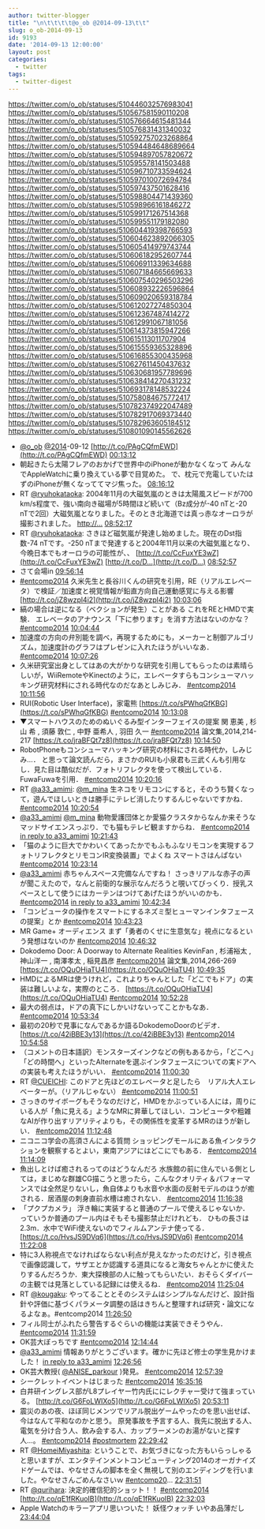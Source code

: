 ```yaml
---
author: twitter-blogger
title: "\n\t\t\t\t@o_ob @2014-09-13\t\t"
slug: o_ob-2014-09-13
id: 9193
date: '2014-09-13 12:00:00'
layout: post
categories:
  - twitter
tags:
  - twitter-digest
---
```


https://twitter.com/o_ob/statuses/510446032576983041 https://twitter.com/o_ob/statuses/510567581590110208 https://twitter.com/o_ob/statuses/510576664615481344 https://twitter.com/o_ob/statuses/510576831431340032 https://twitter.com/o_ob/statuses/510592757023268864 https://twitter.com/o_ob/statuses/510594484648689664 https://twitter.com/o_ob/statuses/510594897057820672 https://twitter.com/o_ob/statuses/510595578141503488 https://twitter.com/o_ob/statuses/510596710733594624 https://twitter.com/o_ob/statuses/510597010072694784 https://twitter.com/o_ob/statuses/510597437501628416 https://twitter.com/o_ob/statuses/510598804471439360 https://twitter.com/o_ob/statuses/510598966161846272 https://twitter.com/o_ob/statuses/510599171267514368 https://twitter.com/o_ob/statuses/510599551179182080 https://twitter.com/o_ob/statuses/510604419398766593 https://twitter.com/o_ob/statuses/510604623892066305 https://twitter.com/o_ob/statuses/510605414979743744 https://twitter.com/o_ob/statuses/510606182952607744 https://twitter.com/o_ob/statuses/510606911339634688 https://twitter.com/o_ob/statuses/510607184665669633 https://twitter.com/o_ob/statuses/510607540296503296 https://twitter.com/o_ob/statuses/510608932226596864 https://twitter.com/o_ob/statuses/510609020659318784 https://twitter.com/o_ob/statuses/510612027274850304 https://twitter.com/o_ob/statuses/510612367487414272 https://twitter.com/o_ob/statuses/510612991067181056 https://twitter.com/o_ob/statuses/510614373815947266 https://twitter.com/o_ob/statuses/510615113011707904 https://twitter.com/o_ob/statuses/510615559365328896 https://twitter.com/o_ob/statuses/510616855300435968 https://twitter.com/o_ob/statuses/510627611450437632 https://twitter.com/o_ob/statuses/510630681957789696 https://twitter.com/o_ob/statuses/510638414270431232 https://twitter.com/o_ob/statuses/510693178148532224 https://twitter.com/o_ob/statuses/510758084675772417 https://twitter.com/o_ob/statuses/510782374922047489 https://twitter.com/o_ob/statuses/510782917069373440 https://twitter.com/o_ob/statuses/510782963605184512 https://twitter.com/o_ob/statuses/510801090145562626  

*   [@o_ob](https://twitter.com/o_ob) [@2014](https://twitter.com/2014)-09-12 [http://t.co/PAgCQfmEWD](http://t.co/PAgCQfmEWD) [00:13:12](https://twitter.com/o_ob/statuses/510446032576983041)
*   朝起きたら太陽フレアのおかげで世界中のiPhoneが動かなくなって みんなでAppleWatchに乗り換えている夢で目覚めた。 で、枕元で充電していたはずのiPhoneが無くなっててマジ焦った。 [08:16:12](https://twitter.com/o_ob/statuses/510567581590110208)
*   RT [@ryuhokataoka](https://twitter.com/ryuhokataoka): 2004年11月の大磁気嵐のときは太陽風スピードが700 km/s程度で、強い南向き磁場が5時間ほど続いて（Bz成分が-40 nTと-20 nTで2回）大磁気嵐となりました。そのとき北海道では真っ赤なオーロラが撮影されました。 [http://…](http://…) [08:52:17](https://twitter.com/o_ob/statuses/510576664615481344)
*   RT [@ryuhokataoka](https://twitter.com/ryuhokataoka): さきほど磁気嵐が発達し始めました。現在のDst指数-74 nTです。-250 nTまで発達すると2004年11月以来の大磁気嵐となり、今晩日本でもオーロラの可能性が、、 [http://t.co/CcFuxYE3wZ](http://t.co/CcFuxYE3wZ) [http://t.co/D…](http://t.co/D…) [08:52:57](https://twitter.com/o_ob/statuses/510576831431340032)
*   さて会場in [09:56:14](https://twitter.com/o_ob/statuses/510592757023268864)
*   [#entcomp2014](https://twitter.com/search?q=%23entcomp2014&src=hash) 久米先生と長谷川くんの研究を引用，RE（リアルエレベータ）で検証／加速度と視覚情報が鉛直方向自己運動感覚に与える影響 [http://t.co/jZ8wzpl4i2](http://t.co/jZ8wzpl4i2) [10:03:06](https://twitter.com/o_ob/statuses/510594484648689664)
*   縞の場合は逆になる（ベクションが発生）ことがある これをREとHMDで実験． エレベータのアナウンス「下に参ります」を消す方法はないのかな？ [#entcomp2014](https://twitter.com/search?q=%23entcomp2014&src=hash) [10:04:44](https://twitter.com/o_ob/statuses/510594897057820672)
*   加速度の方向の弁別能を調べ，再現するためにも，メーカーと制御アルゴリズム，加速度計のグラフはプレゼンに入れたほうがいいなあ． [#entcomp2014](https://twitter.com/search?q=%23entcomp2014&src=hash) [10:07:26](https://twitter.com/o_ob/statuses/510595578141503488)
*   久米研究室出身としてはあの大がかりな研究を引用してもらったのは素晴らしいが，WiiRemoteやKinectのように，エレベータすらもコンシューマハッキング研究材料にされる時代なのだなあとしみじみ． [#entcomp2014](https://twitter.com/search?q=%23entcomp2014&src=hash) [10:11:56](https://twitter.com/o_ob/statuses/510596710733594624)
*   RUI(Robotic User Interface)，家電熊 [https://t.co/sPWhqGfKBG](https://t.co/sPWhqGfKBG) [#entcomp2014](https://twitter.com/search?q=%23entcomp2014&src=hash) [10:13:08](https://twitter.com/o_ob/statuses/510597010072694784)
*   ▼スマートハウスのためのぬいぐるみ型インターフェイスの提案 関 恵美 , 杉山 希 , 須藤 敦仁 , 中野 亜希人 , 羽田 久一 [#entcomp2014](https://twitter.com/search?q=%23entcomp2014&src=hash) 論文集,2014,214-217 [https://t.co/jraBFQt7z8](https://t.co/jraBFQt7z8) [10:14:50](https://twitter.com/o_ob/statuses/510597437501628416)
*   RobotPhoneもコンシューマハッキング研究の材料にされる時代か，しみじみ…． と思って論文読んだら，まさかのRUIも小泉君も三武くんも引用なし．見た目は酷似だが．フォトリフレクタを使って検出している．FuwaFuwaを引用． [#entcomp2014](https://twitter.com/search?q=%23entcomp2014&src=hash) [10:20:16](https://twitter.com/o_ob/statuses/510598804471439360)
*   RT [@a33_amimi](https://twitter.com/a33_amimi): [@m_mina](https://twitter.com/m_mina) 生ネコをリモコンにすると，そのうち賢くなって，遊んでほしいときは勝手にテレビ消したりするんじゃないですかね． [#entcomp2014](https://twitter.com/search?q=%23entcomp2014&src=hash) [10:20:54](https://twitter.com/o_ob/statuses/510598966161846272)
*   [@a33_amimi](https://twitter.com/a33_amimi) [@m_mina](https://twitter.com/m_mina) 動物愛護団体とか愛猫クラスタからなんか来そうなマッドサイエンスっぷり．でも猫もテレビ観ますからね． [#entcomp2014](https://twitter.com/search?q=%23entcomp2014&src=hash) [in reply to a33_amimi](https://twitter.com/a33_amimi/statuses/510597793145057280) [10:21:43](https://twitter.com/o_ob/statuses/510599171267514368)
*   「猫のように巨大でかわいくてあったかでもふもふなリモコンを実現するフォトリフレクタとリモコンIR変換装置」でよくね スマートさはんぱない [#entcomp2014](https://twitter.com/search?q=%23entcomp2014&src=hash) [10:23:14](https://twitter.com/o_ob/statuses/510599551179182080)
*   [@a33_amimi](https://twitter.com/a33_amimi) 赤ちゃんスペース完備なんですね！ さっきリアルな赤子の声が聞こえたので，なんと前衛的な展示なんだろうと覗いてびっくり．授乳スペースとして使うにはカーテンはつけてあげたほうがいいのかも． [#entcomp2014](https://twitter.com/search?q=%23entcomp2014&src=hash) [in reply to a33_amimi](https://twitter.com/a33_amimi/statuses/510604003453857792) [10:42:34](https://twitter.com/o_ob/statuses/510604419398766593)
*   「コンピュータの操作をスマートにするネズミ型ヒューマンインタフェースの提案」とか [#entcomp2014](https://twitter.com/search?q=%23entcomp2014&src=hash) [10:43:23](https://twitter.com/o_ob/statuses/510604623892066305)
*   MR Game+ オーディエンス まず「勇者のくせに生意気な」視点になるという発想はないのか [#entcomp2014](https://twitter.com/search?q=%23entcomp2014&src=hash) [10:46:32](https://twitter.com/o_ob/statuses/510605414979743744)
*   Dokodemo Door: A Doorway to Alternate Realities KevinFan , 杉浦裕太 , 神山洋一 , 南澤孝太 , 稲見昌彦 [#entcomp2014](https://twitter.com/search?q=%23entcomp2014&src=hash) 論文集,2014,266-269 [https://t.co/OQuOHiaTU4](https://t.co/OQuOHiaTU4) [10:49:35](https://twitter.com/o_ob/statuses/510606182952607744)
*   HMDによるMRは使うけれど，これよりちゃんとした「どこでもドア」の実装は難しいよな，実際のところ． [https://t.co/OQuOHiaTU4](https://t.co/OQuOHiaTU4) [#entcomp2014](https://twitter.com/search?q=%23entcomp2014&src=hash) [10:52:28](https://twitter.com/o_ob/statuses/510606911339634688)
*   最大の弱点は，ドアの真下にしかいけないってことかもなあ． [#entcomp2014](https://twitter.com/search?q=%23entcomp2014&src=hash) [10:53:34](https://twitter.com/o_ob/statuses/510607184665669633)
*   最初の20秒で見事になんであるか語るDokodemoDoorのビデオ． [https://t.co/42iBBE3y13](https://t.co/42iBBE3y13) [#entcomp2014](https://twitter.com/search?q=%23entcomp2014&src=hash) [10:54:58](https://twitter.com/o_ob/statuses/510607540296503296)
*   （コメントの日本語訳）モンスターズインクなどの例もあるから，「どこへ」「どの時間へ」といったAlternateを選ぶインタフェースについての実ドアへの実装も考えたほうがいい． [#entcomp2014](https://twitter.com/search?q=%23entcomp2014&src=hash) [11:00:30](https://twitter.com/o_ob/statuses/510608932226596864)
*   RT [@CUEICHI](https://twitter.com/CUEICHI): このドアと先ほどのエレベータと足したら　リアル大人エレベーターが。（リアルじゃない） [#entcomp2014](https://twitter.com/search?q=%23entcomp2014&src=hash) [11:00:51](https://twitter.com/o_ob/statuses/510609020659318784)
*   さっきのサイボーグもそうなのだけど，HMDをかぶっている人には，周りにいる人が「魚に見える」ようなMRに昇華してほしい．コンピュータや粗雑なAIが作り出すリアリティよりも，その関係性を変革するMRのほうが新しい． [#entcomp2014](https://twitter.com/search?q=%23entcomp2014&src=hash) [11:12:48](https://twitter.com/o_ob/statuses/510612027274850304)
*   ニコニコ学会の高須さんによる質問 ショッピングモールにある魚インタラクションを観察するとよい，東南アジアにはどこにでもある． [#entcomp2014](https://twitter.com/search?q=%23entcomp2014&src=hash) [11:14:09](https://twitter.com/o_ob/statuses/510612367487414272)
*   魚出しとけば癒されるってのはどうなんだろ 水族館の前に住んでいる側としては，まじめな群雄CG描こうと思ったら，こんなクオリティ＆パフォーマンスでは全然足りないし，魚自体よりも水音や水面の反射モデルのほうが癒される．居酒屋の刺身直前水槽は癒されない． [#entcomp2014](https://twitter.com/search?q=%23entcomp2014&src=hash) [11:16:38](https://twitter.com/o_ob/statuses/510612991067181056)
*   「プクプカメラ」 浮き輪に実装すると普通のプールで使えるじゃないか． っていうか普通のプール内はそもそも撮影禁止だけれども． ひもの長さは2.3m．水中でWiFi使えないのでフィルムアンテナ使ってる． [https://t.co/HvsJS9DVq6](https://t.co/HvsJS9DVq6) [#entcomp2014](https://twitter.com/search?q=%23entcomp2014&src=hash) [11:22:08](https://twitter.com/o_ob/statuses/510614373815947266)
*   特に3人称視点でなければならない利点が見えなかったのだけど，引き視点で画像認識して，サザエとか認識する道具になると海女ちゃんとかに使えたりするんだろうか．東大探検部の人に触ってもらいたい．おそらくダイバーの主観では見落としている記録には使えるね． [#entcomp2014](https://twitter.com/search?q=%23entcomp2014&src=hash) [11:25:04](https://twitter.com/o_ob/statuses/510615113011707904)
*   RT [@kougaku](https://twitter.com/kougaku): やってることとそのシステムはシンプルなんだけど、設計指針や評価に基づくパラメータ調整の話はきちんと整理すれば研究・論文になるよなぁ。#entcomp2014 [11:26:50](https://twitter.com/o_ob/statuses/510615559365328896)
*   フィル同士がふれたら警告するぐらいの機能は実装できそうやん． [#entcomp2014](https://twitter.com/search?q=%23entcomp2014&src=hash) [11:31:59](https://twitter.com/o_ob/statuses/510616855300435968)
*   OK芸大ぼっちです [#entcomp2014](https://twitter.com/search?q=%23entcomp2014&src=hash) [12:14:44](https://twitter.com/o_ob/statuses/510627611450437632)
*   [@a33_amimi](https://twitter.com/a33_amimi) 情報ありがとうございます。確かに先ほど修士の学生見かけました！ [in reply to a33_amimi](https://twitter.com/a33_amimi/statuses/510629721193717760) [12:26:56](https://twitter.com/o_ob/statuses/510630681957789696)
*   OK芸大教授( [@ANISE_parkour](https://twitter.com/ANISE_parkour) )発見。 [#entcomp2014](https://twitter.com/search?q=%23entcomp2014&src=hash) [12:57:39](https://twitter.com/o_ob/statuses/510638414270431232)
*   シークレットイベントはじまった [#entcomp2014](https://twitter.com/search?q=%23entcomp2014&src=hash) [16:35:16](https://twitter.com/o_ob/statuses/510693178148532224)
*   白井研イングレス部がL8プレイヤー竹内氏ににレクチャー受けて強まっている。 [http://t.co/G6FoLWIXo5](http://t.co/G6FoLWIXo5) [20:53:11](https://twitter.com/o_ob/statuses/510758084675772417)
*   震災のあの夜、ほぼ同じメンツでリアル脱出ゲームやったのを思い出せば、今はなんて平和なのかと思う。 原発事故を予言する人、我先に脱出する人、電気を分け合う人、飲み会する人、カップラーメンのお湯がないと探す人...。 [#entcomp2014](https://twitter.com/search?q=%23entcomp2014&src=hash) [#postmortem](https://twitter.com/search?q=%23postmortem&src=hash) [22:29:42](https://twitter.com/o_ob/statuses/510782374922047489)
*   RT [@HomeiMiyashita](https://twitter.com/HomeiMiyashita): ということで、お気づきになった方もいらっしゃると思いますが、エンタテインメントコンピューティング2014のオーガナイズドゲームでは、やなせさんの脚本を全く無視して別のエンディングを行いました。やなせさんごめんなさいｗ [#entcomp20](https://twitter.com/search?q=%23entcomp20&src=hash)… [22:31:51](https://twitter.com/o_ob/statuses/510782917069373440)
*   RT [@qurihara](https://twitter.com/qurihara): 決定的確信犯的ショット！！ [#entcomp2014](https://twitter.com/search?q=%23entcomp2014&src=hash) [http://t.co/qE1fRKuoIB](http://t.co/qE1fRKuoIB) [22:32:03](https://twitter.com/o_ob/statuses/510782963605184512)
*   Apple Watchのキラーアプリ思いついた！ 妖怪ウォッチ いやあ品薄だし [23:44:04](https://twitter.com/o_ob/statuses/510801090145562626)